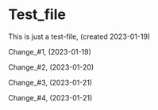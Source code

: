 # Test_file
This is just a test-file, (created 2023-01-19)

Change_#1, (2023-01-19)

Change_#2, (2023-01-20)

Change_#3, (2023-01-21)

Change_#4, (2023-01-21)